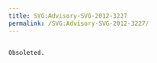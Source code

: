 ```yaml
---
title: SVG:Advisory-SVG-2012-3227
permalink: /SVG:Advisory-SVG-2012-3227/
---
```


```

Obsoleted.
```